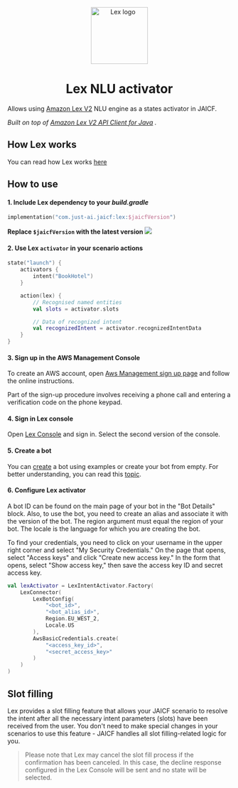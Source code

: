 <p style="text-align: center">
    <img src="https://www.routeoneconnect.com/wp-content/uploads/2020/03/icon-amazon-lex.png" height="128" width="128" alt="Lex logo"/>
</p>

<h1 style="text-align: center">Lex NLU activator</h1>

Allows using [Amazon Lex V2](https://aws.amazon.com/lex/) NLU engine as a states activator in JAICF.

_Built on top of 
[Amazon Lex V2 API Client for Java](https://docs.aws.amazon.com/AWSJavaSDK/latest/javadoc/com/amazonaws/services/lexruntimev2/AmazonLexRuntimeV2.html)
._

## How Lex works

You can read how Lex works [here](https://docs.aws.amazon.com/lex/latest/dg/how-it-works.html)

## How to use

#### 1. Include Lex dependency to your _build.gradle_

```kotlin
implementation("com.just-ai.jaicf:lex:$jaicfVersion")
```

**Replace `$jaicfVersion` with the latest
version ![](https://img.shields.io/github/v/release/just-ai/jaicf-kotlin?color=%23000&label=&style=flat-square)**

#### 2. Use Lex `activator` in your scenario actions

```kotlin
state("launch") {
    activators {
        intent("BookHotel")
    }

    action(lex) {
        // Recognised named entities
        val slots = activator.slots

        // Data of recognized intent 
        val recognizedIntent = activator.recognizedIntentData
    }
}
```

#### 3. Sign up in the AWS Management Console

To create an AWS account, open [Aws Management sign up page](https://portal.aws.amazon.com/billing/signup) and follow
the online instructions.

Part of the sign-up procedure involves receiving a phone call and entering a verification code on the phone keypad.

#### 4. Sign in Lex console

Open [Lex Console](https://console.aws.amazon.com/lexv2/home) and sign in. Select the second version of the console.

#### 5. Create a bot

You can [create](https://docs.aws.amazon.com/AWSJavaSDK/latest/javadoc/) a bot using examples or create your bot from
empty. For better understanding, you can read this [topic](https://docs.aws.amazon.com/lex/latest/dg/gs-console.html).

#### 6. Configure Lex activator

A bot ID can be found on the main page of your bot in the "Bot Details" block. Also, to use the bot, you need to create
an alias and associate it with the version of the bot. The region argument must equal the region of your bot. The locale
is the language for which you are creating the bot.

To find your credentials, you need to click on your username in the upper right corner and select "My Security
Credentials."
On the page that opens, select "Access keys" and click "Create new access key."
In the form that opens, select "Show access key," then save the access key ID and secret access key.

```kotlin
val lexActivator = LexIntentActivator.Factory(
    LexConnector(
        LexBotConfig(
            "<bot_id>",
            "<bot_alias_id>",
            Region.EU_WEST_2,
            Locale.US
        ),
        AwsBasicCredentials.create(
            "<access_key_id>",
            "<secret_access_key>"
        )
    )
)
```

## Slot filling

Lex provides a slot filling feature that allows your JAICF scenario to resolve the intent after all the necessary intent
parameters (slots) have been received from the user. You don't need to make special changes in your scenarios to use
this feature - JAICF handles all slot filling-related logic for you.

> Please note that Lex may cancel the slot fill process if the confirmation has been canceled.
> In this case, the decline response configured in the Lex Console will be sent and no state will be selected.
